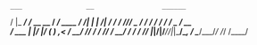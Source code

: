 

    ___                __                 ______         
   /   |_      _______/ /_____  __  __   / ____/__  ____ 
  / /| | | /| / / ___/ //_/ _ \/ / / /  / / __/ _ \/ __ \
 / ___ | |/ |/ (__  ) ,< /  __/ /_/ /  / /_/ /  __/ / / /
/_/  |_|__/|__/____/_/|_|\___/\__, /   \____/\___/_/ /_/ 
                             /____/                      

